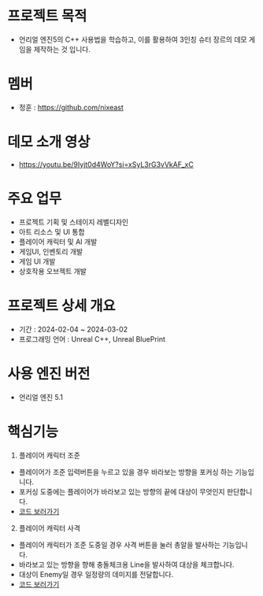# 프로젝트 목적
- 언리얼 엔진5의 C++ 사용법을 학습하고, 이를 활용하여 3인칭 슈터 장르의 데모 게임을 제작하는 것 입니다.

# 멤버
- 정훈 : https://github.com/nixeast

# 데모 소개 영상
- https://youtu.be/9Iyjt0d4WoY?si=xSyL3rG3vVkAF_xC

# 주요 업무
- 프로젝트 기획 및 스테이지 레벨디자인
- 아트 리소스 및 UI 통합
- 플레이어 캐릭터 및 AI 개발
- 게임UI, 인벤토리 개발
- 게임 UI 개발
- 상호작용 오브젝트 개발

# 프로젝트 상세 개요
- 기간 : 2024-02-04 ~ 2024-03-02
- 프로그래밍 언어 : Unreal C++, Unreal BluePrint

# 사용 엔진 버전
- 언리얼 엔진 5.1

# 핵심기능
1. 플레이어 캐릭터 조준
- 플레이어가 조준 입력버튼을 누르고 있을 경우 바라보는 방향을 포커싱 하는 기능입니다.
- 포커싱 도중에는 플레이어가 바라보고 있는 방향의 끝에 대상이 무엇인지 판단합니다.
- [코드 보러가기](https://github.com/nixeast/ProjectMS/blob/2cfd98d404b5902d36c088eb7d6d1ef14b1e663d/Source/ProjectMS/ProjectMSCharacter.cpp#L399)

2. 플레이어 캐릭터 사격
- 플레이어 캐릭터가 조준 도중일 경우 사격 버튼을 눌러 총알을 발사하는 기능입니다.
- 바라보고 있는 방향을 향해 충돌체크용 Line을 발사하여 대상을 체크합니다.
- 대상이 Enemy일 경우 일정량의 데미지를 전달합니다.
- [코드 보러가기](https://github.com/nixeast/ProjectMS/blob/2cfd98d404b5902d36c088eb7d6d1ef14b1e663d/Source/ProjectMS/ProjectMSCharacter.cpp#L228)

